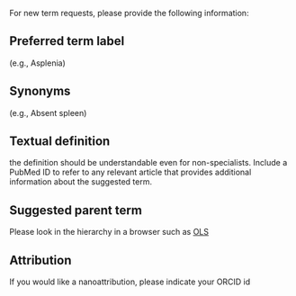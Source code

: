 For new term requests, please provide the following information:

## Preferred term label

(e.g., Asplenia)

## Synonyms

(e.g., Absent spleen)

## Textual definition

the definition should be understandable even for non-specialists. Include a PubMed ID to refer to any relevant article that provides additional information about the suggested term.

## Suggested parent term

Please look in the hierarchy in a browser such as [OLS](http://www.ebi.ac.uk/ols/ontologies/memon)

## Attribution

If you would like a nanoattribution, please indicate your ORCID id